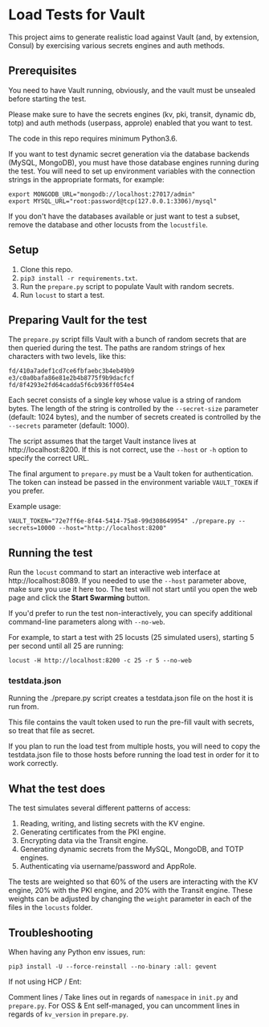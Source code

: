 Load Tests for Vault
====================

This project aims to generate realistic load against Vault (and, by extension,
Consul) by exercising various secrets engines and auth methods.

## Prerequisites

You need to have Vault running, obviously, and the vault must be unsealed before 
starting the test.

Please make sure to have the secrets engines (kv, pki, transit, dynamic db, totp) and auth methods (userpass, approle) enabled that you want to test.

The code in this repo requires minimum Python3.6.

If you want to test dynamic secret generation via the database backends (MySQL, 
MongoDB), you must have those database engines running during the test. You will
need to set up environment variables with the connection strings in the appropriate 
formats, for example:

    export MONGODB_URL="mongodb://localhost:27017/admin"
    export MYSQL_URL="root:password@tcp(127.0.0.1:3306)/mysql"

If you don't have the databases available or just want to test a subset, remove the database and other locusts from the
`locustfile`.

## Setup

 1. Clone this repo.
 2. `pip3 install -r requirements.txt`.
 3. Run the `prepare.py` script to populate Vault with random secrets.
 4. Run `locust` to start a test.
 
 
## Preparing Vault for the test

The `prepare.py` script fills Vault with a bunch of random secrets that are
then queried during the test. The paths are random strings of hex characters
with two levels, like this:

    fd/410a7adef1cd7ce6fbfaebc3b4eb49b9
    e3/c0a0bafa86e81e2b4b8775f9b9dacfcf
    fd/8f4293e2fd64cadda5f6cb936ff054e4
    
Each secret consists of a single key whose value is a string of random bytes.
The length of the string is controlled by the `--secret-size` parameter 
(default: 1024 bytes), and the number of secrets created is controlled by the
`--secrets` parameter (default: 1000).

The script assumes that the target Vault instance lives at 
http://localhost:8200. If this is not correct, use the `--host` or `-h` option
to specify the correct URL.  

The final argument to `prepare.py` must be a Vault token for authentication.
The token can instead be passed in the environment variable `VAULT_TOKEN` if you 
prefer.

Example usage:

    VAULT_TOKEN="72e7ff6e-8f44-5414-75a8-99d308649954" ./prepare.py --secrets=10000 --host="http://localhost:8200"


## Running the test

Run the `locust` command to start an interactive web interface at 
http://localhost:8089. If you needed to use the `--host` parameter above, 
make sure you use it here too. The test will not start until you open the
web page and click the **Start Swarming** button.

If you'd prefer to run the test non-interactively, you can specify additional
command-line parameters along with `--no-web`.

For example, to start a test with 25 locusts (25 simulated users), starting 5
per second until all 25 are running:

    locust -H http://localhost:8200 -c 25 -r 5 --no-web

### testdata.json

Running the ./prepare.py script creates a testdata.json file on the host it is run from.

This file contains the vault token used to run the pre-fill vault with secrets, so treat that file as secret.

If you plan to run the load test from multiple hosts, you will need to copy the testdata.json file to those hosts
before running the load test in order for it to work correctly. 


## What the test does

The test simulates several different patterns of access:

 1. Reading, writing, and listing secrets with the KV engine.
 2. Generating certificates from the PKI engine.
 3. Encrypting data via the Transit engine.
 4. Generating dynamic secrets from the MySQL, MongoDB, and TOTP engines.
 5. Authenticating via username/password and AppRole.
 
The tests are weighted so that 60% of the users are interacting with the KV
engine, 20% with the PKI engine, and 20% with the Transit engine. These weights
can be adjusted by changing the `weight` parameter in each of the files in
the `locusts` folder.

## Troubleshooting

When having any Python env issues, run:

    pip3 install -U --force-reinstall --no-binary :all: gevent

If not using HCP / Ent:

Comment lines / Take lines out in regards of `namespace` in `init.py` and `prepare.py`.
For OSS & Ent self-managed, you can uncomment lines in regards of `kv_version` in `prepare.py`.